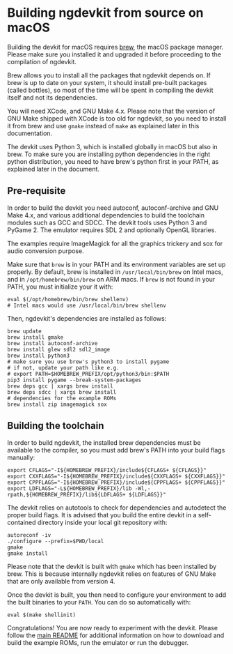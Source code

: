 # Building ngdevkit from source on macOS

Building the devkit for macOS requires [brew][brew], the macOS
package manager. Please make sure you installed it and upgraded
it before proceeding to the compilation of ngdevkit.

Brew allows you to install all the packages that ngdevkit depends on.
If brew is up to date on your system, it should install pre-built
packages (called bottles), so most of the time will be spent in
compiling the devkit itself and not its dependencies.

You will need XCode, and GNU Make 4.x. Please note that the version of
GNU Make shipped with XCode is too old for ngdevkit, so you need to
install it from brew and use `gmake` instead of `make` as explained
later in this documentation.

The devkit uses Python 3, which is installed globally in macOS but
also in brew. To make sure you are installing python dependencies
in the right python distribution, you need to have brew's python
first in your PATH, as explained later in the document.


## Pre-requisite

In order to build the devkit you need autoconf, autoconf-archive and
GNU Make 4.x, and various additional dependencies to build the
toolchain modules such as GCC and SDCC. The devkit tools uses Python 3
and PyGame 2. The emulator requires SDL 2 and optionally OpenGL
libraries.

The examples require ImageMagick for all the graphics
trickery and sox for audio conversion purpose.

Make sure that `brew` is in your PATH and its environment variables are
set up properly. By default, brew is installed in `/usr/local/bin/brew`
on Intel macs, and in `/opt/homebrew/bin/brew` on ARM macs. If `brew`
is not found in your PATH, you must initialize your it with:

    eval $(/opt/homebrew/bin/brew shellenv)
    # Intel macs would use /usr/local/bin/brew shellenv

Then, ngdevkit's dependencies are installed as follows:

    brew update
    brew install gmake
    brew install autoconf-archive
    brew install glew sdl2 sdl2_image
    brew install python3
    # make sure you use brew's python3 to install pygame
    # if not, update your path like e.g.
    # export PATH=$HOMEBREW_PREFIX/opt/python3/bin:$PATH
    pip3 install pygame --break-system-packages
    brew deps gcc | xargs brew install
    brew deps sdcc | xargs brew install
    # dependencies for the example ROMs
    brew install zip imagemagick sox


## Building the toolchain

In order to build ngdevkit, the installed brew dependencies must
be available to the compiler, so you must add brew's PATH into
your build flags manually:

    export CFLAGS="-I${HOMEBREW_PREFIX}/include${CFLAGS+ ${CFLAGS}}"
    export CXXFLAGS="-I${HOMEBREW_PREFIX}/include${CXXFLAGS+ ${CXXFLAGS}}"
    export CPPFLAGS="-I${HOMEBREW_PREFIX}/include${CPPFLAGS+ ${CPPFLAGS}}"
    export LDFLAGS="-L${HOMEBREW_PREFIX}/lib -Wl,-rpath,${HOMEBREW_PREFIX}/lib${LDFLAGS+ ${LDFLAGS}}"

The devkit relies on autotools to check for dependencies and
autodetect the proper build flags. It is advised that you build
the entire devkit in a self-contained directory inside your
local git repository with:

    autoreconf -iv
    ./configure --prefix=$PWD/local
    gmake
    gmake install

Please note that the devkit is built with `gmake` which has been
installed by brew. This is because internally ngdevkit relies on
features of GNU Make that are only available from version 4.

Once the devkit is built, you then need to configure your environment
to add the built binaries to your `PATH`. You can do so automatically
with:

    eval $(make shellinit)


Congratulations! You are now ready to experiment with the devkit.
Please follow the [main README](README.md) for additional information
on how to download and build the example ROMs, run the emulator or
run the debugger.


[brew]: https://brew.sh
